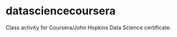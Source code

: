 datasciencecoursera
===================

Class activity for Coursera/John Hopkins Data Science certificate.
